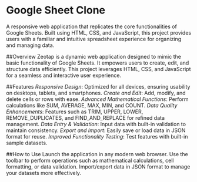 # Google Sheet Clone
A responsive web application that replicates the core functionalities of Google Sheets. Built using HTML, CSS, and JavaScript, this project provides users with a familiar and intuitive spreadsheet experience for organizing and managing data.

##Overview
Zeotap is a dynamic web application designed to mimic the basic functionality of Google Sheets. It empowers users to create, edit, and structure data efficiently. This project leverages HTML, CSS, and JavaScript for a seamless and interactive user experience.

##Features
*Responsive Design*: Optimized for all devices, ensuring usability on desktops, tablets, and smartphones.
*Create and Edit*: Add, modify, and delete cells or rows with ease.
*Advanced Mathematical Functions*: Perform calculations like SUM, AVERAGE, MAX, MIN, and COUNT.
*Data Quality Enhancements*: Features such as TRIM, UPPER, LOWER, REMOVE_DUPLICATES, and FIND_AND_REPLACE for refined data management.
*Data Entry & Validation*: Input data with built-in validation to maintain consistency.
*Export and Import*: Easily save or load data in JSON format for reuse.
*Improved Functionality Testing*: Test features with built-in sample datasets.

##How to Use
Launch the application in any modern web browser.
Use the toolbar to perform operations such as mathematical calculations, cell formatting, or data validation.
Import/export data in JSON format to manage your datasets more effectively.
